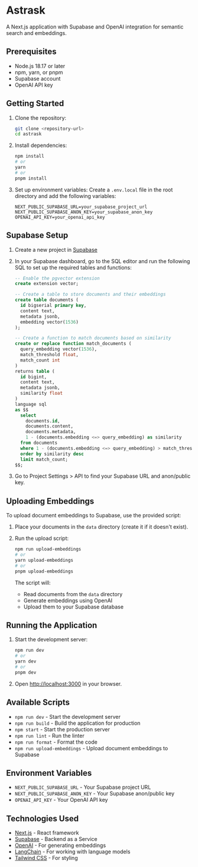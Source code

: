 # Astrask

A Next.js application with Supabase and OpenAI integration for semantic search and embeddings.

## Prerequisites

- Node.js 18.17 or later
- npm, yarn, or pnpm
- Supabase account
- OpenAI API key

## Getting Started

1. Clone the repository:
   ```bash
   git clone <repository-url>
   cd astrask
   ```

2. Install dependencies:
   ```bash
   npm install
   # or
   yarn
   # or
   pnpm install
   ```

3. Set up environment variables:
   Create a `.env.local` file in the root directory and add the following variables:
   ```env
   NEXT_PUBLIC_SUPABASE_URL=your_supabase_project_url
   NEXT_PUBLIC_SUPABASE_ANON_KEY=your_supabase_anon_key
   OPENAI_API_KEY=your_openai_api_key
   ```

## Supabase Setup

1. Create a new project in [Supabase](https://supabase.com/)
2. In your Supabase dashboard, go to the SQL editor and run the following SQL to set up the required tables and functions:
   ```sql
   -- Enable the pgvector extension
   create extension vector;

   -- Create a table to store documents and their embeddings
   create table documents (
     id bigserial primary key,
     content text,
     metadata jsonb,
     embedding vector(1536)
   );

   -- Create a function to match documents based on similarity
   create or replace function match_documents (
     query_embedding vector(1536),
     match_threshold float,
     match_count int
   )
   returns table (
     id bigint,
     content text,
     metadata jsonb,
     similarity float
   )
   language sql
   as $$
     select
       documents.id,
       documents.content,
       documents.metadata,
       1 - (documents.embedding <=> query_embedding) as similarity
     from documents
     where 1 - (documents.embedding <=> query_embedding) > match_threshold
     order by similarity desc
     limit match_count;
   $$;
   ```

3. Go to Project Settings > API to find your Supabase URL and anon/public key.

## Uploading Embeddings

To upload document embeddings to Supabase, use the provided script:

1. Place your documents in the `data` directory (create it if it doesn't exist).
2. Run the upload script:
   ```bash
   npm run upload-embeddings
   # or
   yarn upload-embeddings
   # or
   pnpm upload-embeddings
   ```

   The script will:
   - Read documents from the `data` directory
   - Generate embeddings using OpenAI
   - Upload them to your Supabase database

## Running the Application

1. Start the development server:
   ```bash
   npm run dev
   # or
   yarn dev
   # or
   pnpm dev
   ```

2. Open [http://localhost:3000](http://localhost:3000) in your browser.

## Available Scripts

- `npm run dev` - Start the development server
- `npm run build` - Build the application for production
- `npm start` - Start the production server
- `npm run lint` - Run the linter
- `npm run format` - Format the code
- `npm run upload-embeddings` - Upload document embeddings to Supabase

## Environment Variables

- `NEXT_PUBLIC_SUPABASE_URL` - Your Supabase project URL
- `NEXT_PUBLIC_SUPABASE_ANON_KEY` - Your Supabase anon/public key
- `OPENAI_API_KEY` - Your OpenAI API key

## Technologies Used

- [Next.js](https://nextjs.org/) - React framework
- [Supabase](https://supabase.com/) - Backend as a Service
- [OpenAI](https://openai.com/) - For generating embeddings
- [LangChain](https://js.langchain.com/) - For working with language models
- [Tailwind CSS](https://tailwindcss.com/) - For styling
